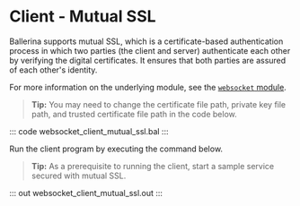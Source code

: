 # Client - Mutual SSL

Ballerina supports mutual SSL, which is a certificate-based authentication process in which two parties (the client and server) authenticate each other by verifying the digital certificates. It ensures that both parties are assured of each other's identity.

For more information on the underlying module, see the [`websocket` module](https://lib.ballerina.io/ballerina/websocket/latest/).

>**Tip:** You may need to change the certificate file path, private key file path, and trusted certificate file path in the code below.

::: code websocket_client_mutual_ssl.bal :::

Run the client program by executing the command below.

>**Tip:** As a prerequisite to running the client, start a sample service secured with mutual SSL.

::: out websocket_client_mutual_ssl.out :::